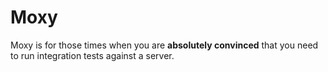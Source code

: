 # Moxy

  Moxy is for those times when you are __absolutely convinced__ that you need to run integration tests against a server.

